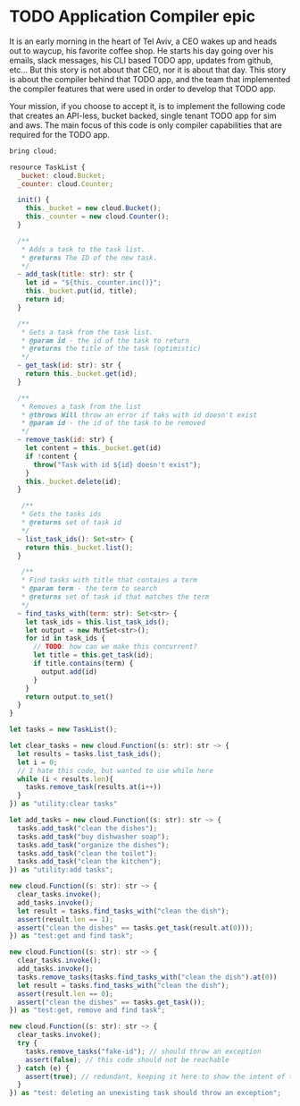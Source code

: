 # TODO Application Compiler epic


It is an early morning in the heart of Tel Aviv, a CEO wakes up and heads out to waycup, his favorite coffee shop. 
He starts his day going over his emails, slack messages, his CLI based TODO app, updates from github, etc... 
But this story is not about that CEO, nor it is about that day. 
This story is about the compiler behind that TODO app, and the team that implemented the compiler features that were used in order to develop that TODO app.

Your mission, if you choose to accept it, is to implement the following code that creates an API-less, bucket backed, single tenant TODO app for sim and aws. The main focus of this code is only compiler capabilities that are required for the TODO app.

```js
bring cloud;

resource TaskList {
  _bucket: cloud.Bucket;
  _counter: cloud.Counter;

  init() {
    this._bucket = new cloud.Bucket();
    this._counter = new cloud.Counter();
  }

  /** 
   * Adds a task to the task list.
   * @returns The ID of the new task.
   */
  ~ add_task(title: str): str {
    let id = "${this._counter.inc()}";
    this._bucket.put(id, title);
    return id;
  }

  /** 
   * Gets a task from the task list.
   * @param id - the id of the task to return
   * @returns the title of the task (optimistic)
   */
  ~ get_task(id: str): str {
    return this._bucket.get(id);
  }

  /** 
   * Removes a task from the list
   * @throws Will throw an error if taks with id doesn't exist
   * @param id - the id of the task to be removed
   */
  ~ remove_task(id: str) {
    let content = this._bucket.get(id)
    if !content {
      throw("Task with id ${id} doesn't exist");
    }
    this._bucket.delete(id);
  }

   /** 
   * Gets the tasks ids 
   * @returns set of task id
   */
  ~ list_task_ids(): Set<str> {
    return this._bucket.list();
  }

   /** 
   * Find tasks with title that contains a term
   * @param term - the term to search
   * @returns set of task id that matches the term
   */
  ~ find_tasks_with(term: str): Set<str> {
    let task_ids = this.list_task_ids();
    let output = new MutSet<str>();
    for id in task_ids {
      // TODO: how can we make this concurrent?
      let title = this.get_task(id);
      if title.contains(term) {
        output.add(id)
      }
    }
    return output.to_set()
  }
}

let tasks = new TaskList();

let clear_tasks = new cloud.Function((s: str): str ~> {
  let results = tasks.list_task_ids();
  let i = 0;
  // I hate this code, but wanted to use while here
  while (i < results.len){
    tasks.remove_task(results.at(i++)) 
  }
}) as "utility:clear tasks"

let add_tasks = new cloud.Function((s: str): str ~> {
  tasks.add_task("clean the dishes");
  tasks.add_task("buy dishwasher soap");
  tasks.add_task("organize the dishes");
  tasks.add_task("clean the toilet");
  tasks.add_task("clean the kitchen");
}) as "utility:add tasks";

new cloud.Function((s: str): str ~> {
  clear_tasks.invoke();
  add_tasks.invoke();
  let result = tasks.find_tasks_with("clean the dish");
  assert(result.len == 1);
  assert("clean the dishes" == tasks.get_task(result.at(0)));
}) as "test:get and find task";

new cloud.Function((s: str): str ~> {
  clear_tasks.invoke();
  add_tasks.invoke();
  tasks.remove_tasks(tasks.find_tasks_with("clean the dish").at(0))
  let result = tasks.find_tasks_with("clean the dish");
  assert(result.len == 0);
  assert("clean the dishes" == tasks.get_task());
}) as "test:get, remove and find task";

new cloud.Function((s: str): str ~> {
  clear_tasks.invoke();
  try {
    tasks.remove_tasks("fake-id"); // should throw an exception
    assert(false); // this code should not be reachable 
  } catch (e) {
    assert(true); // redundant, keeping it here to show the intent of the code
  }
}) as "test: deleting an unexisting task should throw an exception";
```

